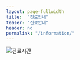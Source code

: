 ```yaml
---
layout: page-fullwidth
title:  "진료안내"
teaser: "진료안내"
header: no
permalink: "/information/"
---
```


<!--more-->
<div class="row">
  <div class="small-11 small-centered columns">
  <img src="{{ site.urlimg }}time.png" alt="진료시간">
  
  </div>
</div>
